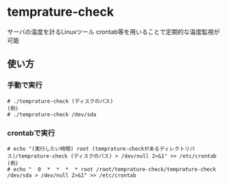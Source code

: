 # temprature-check
サーバの温度を計るLinuxツール
crontab等を用いることで定期的な温度監視が可能

## 使い方
### 手動で実行
```
# ./temprature-check (ディスクのパス)
(例)
# ./temprature-check /dev/sda
```

### crontabで実行
```
# echo "(実行したい時間) root (temprature-checkがあるディレクトリパス)/temprature-check (ディスクのパス) > /dev/null 2>&1" >> /etc/crontab
(例)
# echo "  0  *  *  *  * root /root/temprature-check/temprature-check /dev/sda > /dev/null 2>&1" >> /etc/crontab
```
